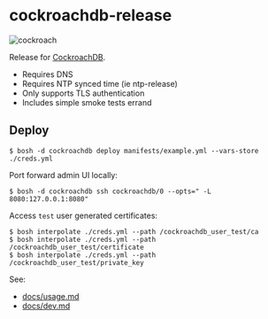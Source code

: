 # cockroachdb-release

![cockroach](http://i.imgur.com/4qKtitB.gif)

Release for [CockroachDB](https://github.com/cockroachdb/cockroach).

- Requires DNS
- Requires NTP synced time (ie ntp-release)
- Only supports TLS authentication
- Includes simple smoke tests errand

## Deploy

```
$ bosh -d cockroachdb deploy manifests/example.yml --vars-store ./creds.yml
```

Port forward admin UI locally:

```
$ bosh -d cockroachdb ssh cockroachdb/0 --opts=" -L 8080:127.0.0.1:8080"
```

Access `test` user generated certificates:

```
$ bosh interpolate ./creds.yml --path /cockroachdb_user_test/ca
$ bosh interpolate ./creds.yml --path /cockroachdb_user_test/certificate
$ bosh interpolate ./creds.yml --path /cockroachdb_user_test/private_key
```

See:

- [docs/usage.md](docs/usage.md)
- [docs/dev.md](docs/usage.md)
